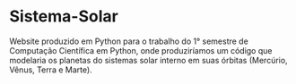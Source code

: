 # Sistema-Solar
Website produzido em Python para o trabalho do 1° semestre de Computação Científica em Python,  onde produziríamos um código que modelaria os planetas do sistemas solar interno em suas órbitas (Mercúrio, Vênus, Terra e Marte).
